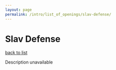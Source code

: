 ```yaml
---
layout: page
permalink: /intro/list_of_openings/slav-defense/
---
```


# Slav Defense

[back to list](../../intro/list_of_openings)

Description unavailable